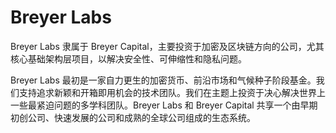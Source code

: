 # Breyer Labs

Breyer Labs 隶属于 Breyer Capital，主要投资于加密及区块链方向的公司，尤其核心基础架构层项目，以解决安全性、可伸缩性和隐私问题。

Breyer Labs 最初是一家自力更生的加密货币、前沿市场和气候种子阶段基金。我们支持追求新颖和开箱即用机会的技术团队。我们在主题上投资于决心解决世界上一些最紧迫问题的多学科团队。Breyer Labs 和 Breyer Capital 共享一个由早期初创公司、快速发展的公司和成熟的全球公司组成的生态系统。
